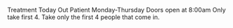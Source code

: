 
Treatment Today
Out Patient
Monday-Thursday
Doors open at 8:00am
Only take first 4.
Take only the first 4 people that come in.